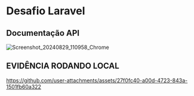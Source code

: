 # Desafio Laravel

## Documentação API

![Screenshot_20240829_110958_Chrome](https://github.com/user-attachments/assets/578ca42e-5164-4d23-8abe-60643377ebcf)


## EVIDÊNCIA RODANDO LOCAL



https://github.com/user-attachments/assets/27f0fc40-a00d-4723-843a-1501fb60a322

